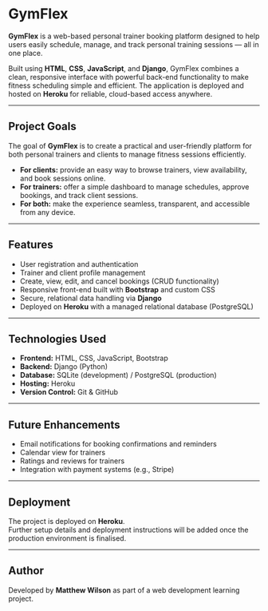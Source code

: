 # GymFlex  

**GymFlex** is a web-based personal trainer booking platform designed to help users easily schedule, manage, and track personal training sessions — all in one place.  

Built using **HTML**, **CSS**, **JavaScript**, and **Django**, GymFlex combines a clean, responsive interface with powerful back-end functionality to make fitness scheduling simple and efficient. The application is deployed and hosted on **Heroku** for reliable, cloud-based access anywhere.  

---

## Project Goals  

The goal of **GymFlex** is to create a practical and user-friendly platform for both personal trainers and clients to manage fitness sessions efficiently.  

- **For clients:** provide an easy way to browse trainers, view availability, and book sessions online.  
- **For trainers:** offer a simple dashboard to manage schedules, approve bookings, and track client sessions.  
- **For both:** make the experience seamless, transparent, and accessible from any device.  

---

## Features  

- User registration and authentication  
- Trainer and client profile management  
- Create, view, edit, and cancel bookings (CRUD functionality)  
- Responsive front-end built with **Bootstrap** and custom CSS  
- Secure, relational data handling via **Django**  
- Deployed on **Heroku** with a managed relational database (PostgreSQL)  

---

## Technologies Used  

- **Frontend:** HTML, CSS, JavaScript, Bootstrap  
- **Backend:** Django (Python)  
- **Database:** SQLite (development) / PostgreSQL (production)  
- **Hosting:** Heroku  
- **Version Control:** Git & GitHub  

---

## Future Enhancements  

- Email notifications for booking confirmations and reminders  
- Calendar view for trainers  
- Ratings and reviews for trainers  
- Integration with payment systems (e.g., Stripe)  

---

## Deployment  

The project is deployed on **Heroku**.  
Further setup details and deployment instructions will be added once the production environment is finalised.  

---

## Author  

Developed by **Matthew Wilson** as part of a web development learning project.  

